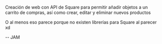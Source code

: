 Creación de web con API de Square para permitir añadir objetos a un carrito de compras, así como crear, editar y eliminar nuevos productos

O al menos eso parece porque no existen librerías para Square al parecer xd

-- JAM
